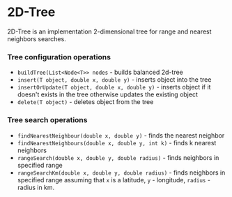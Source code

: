 2D-Tree
=======

2D-Tree is an implementation 2-dimensional tree for range and nearest neighbors searches.

### Tree configuration operations
 - `buildTree(List<Node<T>> nodes` - builds balanced 2d-tree 
 - `insert(T object, double x, double y)` - inserts object into the tree
 - `insertOrUpdate(T object, double x, double y)` - inserts object if it doesn't exists in the tree otherwise updates the existing object
 - `delete(T object)` - deletes object from the tree

### Tree search operations
 - `findNearestNeighbour(double x, double y)`  - finds the nearest neighbor 
 - `findNearestNeighbours(double x, double y, int k)` - finds k nearest neighbors
 - `rangeSearch(double x, double y, double radius)` - finds neighbors in specified range
 - `rangeSearchKm(double x, double y, double radius)` - finds neighbors in specified range assuming that `x` is a latitude, `y` - longitude, `radius` - radius in km.
